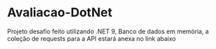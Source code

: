 # Avaliacao-DotNet

Projeto desafio feito utilizando .NET 9, Banco de dados em memória, a coleção de requests para a API estará anexa no link abaixo